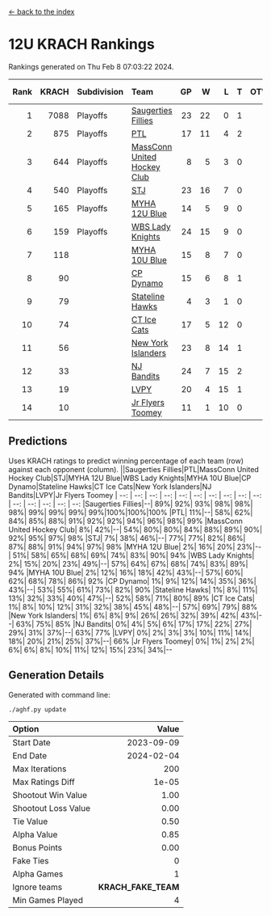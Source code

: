 [<- back to the index](readme.md)
# 12U KRACH Rankings
Rankings generated on Thu Feb  8 07:03:22 2024.

Rank|KRACH|Subdivision|Team|GP|W|L|T|OTW|OTL|SoS|Exp Wins|Win Diff
---:|---:|:---|:---|---:|---:|---:|---:|---:|---:|---:|---:|---:
1|7088|Playoffs|[Saugerties Fillies](https://gamesheetstats.com/seasons/3663/teams/140805/schedule)|23|22|0|1|0|0|207|23.3|-0.0
2|875|Playoffs|[PTL](https://gamesheetstats.com/seasons/3663/teams/140798/schedule)|17|11|4|2|0|1|1035|12.9|0.0
3|644|Playoffs|[MassConn United Hockey Club](https://gamesheetstats.com/seasons/3663/teams/140797/schedule)|8|5|3|0|1|0|1096|5.9|0.0
4|540|Playoffs|[STJ](https://gamesheetstats.com/seasons/3663/teams/140800/schedule)|23|16|7|0|1|0|826|16.9|0.0
5|165|Playoffs|[MYHA 12U Blue](https://gamesheetstats.com/seasons/3663/teams/140799/schedule)|14|5|9|0|0|1|885|5.9|0.0
6|159|Playoffs|[WBS Lady Knights](https://gamesheetstats.com/seasons/3663/teams/140808/schedule)|24|15|9|0|0|0|980|15.9|0.0
7|118||[MYHA 10U Blue](https://gamesheetstats.com/seasons/3663/teams/140806/schedule)|15|8|7|0|0|1|593|8.9|0.0
8|90||[CP Dynamo](https://gamesheetstats.com/seasons/3663/teams/140802/schedule)|15|6|8|1|0|2|1414|7.4|0.0
9|79||[Stateline Hawks](https://gamesheetstats.com/seasons/3663/teams/174606/schedule)|4|3|1|0|0|1|26|3.9|0.0
10|74||[CT Ice Cats](https://gamesheetstats.com/seasons/3663/teams/140801/schedule)|17|5|12|0|2|1|1025|5.9|0.0
11|56||[New York Islanders](https://gamesheetstats.com/seasons/3663/teams/140809/schedule)|23|8|14|1|2|0|708|9.4|0.0
12|33||[NJ Bandits](https://gamesheetstats.com/seasons/3663/teams/140807/schedule)|24|7|15|2|1|1|1218|8.9|0.0
13|19||[LVPY](https://gamesheetstats.com/seasons/3663/teams/140804/schedule)|20|4|15|1|2|0|491|5.4|0.0
14|10||[Jr Flyers Toomey](https://gamesheetstats.com/seasons/3663/teams/140803/schedule)|11|1|10|0|0|1|163|1.9|0.0

## Predictions
Uses KRACH ratings to predict winning percentage of each team (row) against each opponent (column).
||Saugerties Fillies|PTL|MassConn United Hockey Club|STJ|MYHA 12U Blue|WBS Lady Knights|MYHA 10U Blue|CP Dynamo|Stateline Hawks|CT Ice Cats|New York Islanders|NJ Bandits|LVPY|Jr Flyers Toomey
| --: | --: | --: | --: | --: | --: | --: | --: | --: | --: | --: | --: | --: | --: | --: 
|Saugerties Fillies|--| 89%| 92%| 93%| 98%| 98%| 98%| 99%| 99%| 99%| 99%|100%|100%|100%
|PTL| 11%|--| 58%| 62%| 84%| 85%| 88%| 91%| 92%| 92%| 94%| 96%| 98%| 99%
|MassConn United Hockey Club|  8%| 42%|--| 54%| 80%| 80%| 84%| 88%| 89%| 90%| 92%| 95%| 97%| 98%
|STJ|  7%| 38%| 46%|--| 77%| 77%| 82%| 86%| 87%| 88%| 91%| 94%| 97%| 98%
|MYHA 12U Blue|  2%| 16%| 20%| 23%|--| 51%| 58%| 65%| 68%| 69%| 74%| 83%| 90%| 94%
|WBS Lady Knights|  2%| 15%| 20%| 23%| 49%|--| 57%| 64%| 67%| 68%| 74%| 83%| 89%| 94%
|MYHA 10U Blue|  2%| 12%| 16%| 18%| 42%| 43%|--| 57%| 60%| 62%| 68%| 78%| 86%| 92%
|CP Dynamo|  1%|  9%| 12%| 14%| 35%| 36%| 43%|--| 53%| 55%| 61%| 73%| 82%| 90%
|Stateline Hawks|  1%|  8%| 11%| 13%| 32%| 33%| 40%| 47%|--| 52%| 58%| 71%| 80%| 89%
|CT Ice Cats|  1%|  8%| 10%| 12%| 31%| 32%| 38%| 45%| 48%|--| 57%| 69%| 79%| 88%
|New York Islanders|  1%|  6%|  8%|  9%| 26%| 26%| 32%| 39%| 42%| 43%|--| 63%| 75%| 85%
|NJ Bandits|  0%|  4%|  5%|  6%| 17%| 17%| 22%| 27%| 29%| 31%| 37%|--| 63%| 77%
|LVPY|  0%|  2%|  3%|  3%| 10%| 11%| 14%| 18%| 20%| 21%| 25%| 37%|--| 66%
|Jr Flyers Toomey|  0%|  1%|  2%|  2%|  6%|  6%|  8%| 10%| 11%| 12%| 15%| 23%| 34%|--

## Generation Details

Generated with command line:
```
./aghf.py update
```

| Option | Value |
| :----- | ----: |
| Start Date | 2023-09-09 |
| End Date | 2024-02-04 |
| Max Iterations | 200 |
| Max Ratings Diff | 1e-05 |
| Shootout Win Value | 1.00 |
| Shootout Loss Value | 0.00 |
| Tie Value | 0.50 |
| Alpha Value | 0.85 |
| Bonus Points | 0.00 |
| Fake Ties | 0 |
| Alpha Games | 1 |
| Ignore teams | __KRACH_FAKE_TEAM__ |
| Min Games Played | 4 |

